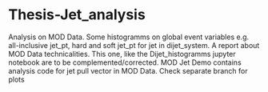 # Thesis-Jet_analysis
Analysis on MOD Data.
Some histogramms on global event variables e.g. all-inclusive jet_pt, hard and soft jet_pt for jet in dijet_system.
A report about MOD Data technicalities. This one, like the Dijet_histogramms jupyter notebook are to be complemented/corrected. 
MOD Jet Demo contains analysis code for jet pull vector in MOD Data. 
Check separate branch for plots
